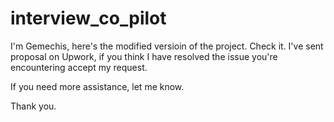 # interview_co_pilot

I'm Gemechis, here's the modified versioin of the project. Check it.
I've sent proposal on Upwork, if you think I have resolved the issue you're encountering accept my request. 

If you need more assistance, let me know.

Thank you.
